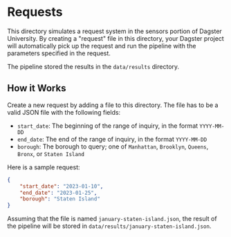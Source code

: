 # Requests

This directory simulates a request system in the sensors portion of Dagster University. By creating a "request" file in this directory, your Dagster project will automatically pick up the request and run the pipeline with the parameters specified in the request.

The pipeline stored the results in the `data/results` directory.

## How it Works

Create a new request by adding a file to this directory. The file has to be a valid JSON file with the following fields:

- `start_date`: The beginning of the range of inquiry, in the format `YYYY-MM-DD`
- `end_date`: The end of the range of inquiry, in the format `YYYY-MM-DD`
- `borough`: The borough to query; one of `Manhattan`, `Brooklyn`, `Queens`, `Bronx`, or `Staten Island`

Here is a sample request:

```json
{
    "start_date": "2023-01-10",
    "end_date": "2023-01-25",
    "borough": "Staten Island"
}
```

Assuming that the file is named `january-staten-island.json`, the result of the pipeline will be stored in `data/results/january-staten-island.json`.

